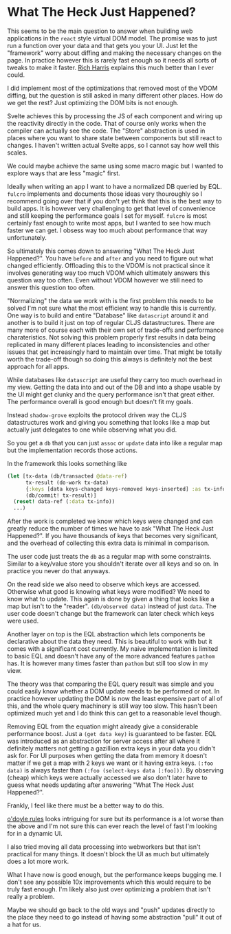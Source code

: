 # What The Heck Just Happened?

This seems to be the main question to answer when building web applications in the `react` style virtual DOM model. The promise was to just run a function over your data and that gets you your UI. Just let the "framework" worry about diffing and making the necessary changes on the page. In practice however this is rarely fast enough so it needs all sorts of tweaks to make it faster. [Rich Harris](https://www.youtube.com/watch?v=AdNJ3fydeao) explains this much better than I ever could.

I did implement most of the optimizations that removed most of the VDOM diffing, but the question is still asked in many different other places. How do we get the rest? Just optimizing the DOM bits is not enough.

Svelte achieves this by processing the JS of each component and wiring up the reactivity directly in the code. That of course only works when the compiler can actually see the code. The "Store" abstraction is used in places where you want to share state between components but still react to changes. I haven't written actual Svelte apps, so I cannot say how well this scales.

We could maybe achieve the same using some macro magic but I wanted to explore ways that are less "magic" first.

Ideally when writing an app I want to have a normalized DB queried by EQL. `fulcro` implements and documents those ideas very thouroughly so I recommend going over that if you don't yet think that this is the best way to build apps. It is however very challenging to get that level of convenience and still keeping the performance goals I set for myself. `fulcro` is most certainly fast enough to write most apps, but I wanted to see how much faster we can get. I obsess way too much about performance that way unfortunately.

So ultimately this comes down to answering "What The Heck Just Happened?". You have `before` and `after` and you need to figure out what changed efficiently. Offloading this to the VDOM is not practical since it involves generating way too much VDOM which ultimately answers this question way too often. Even without VDOM however we still need to answer this question too often.

"Normalizing" the data we work with is the first problem this needs to be solved I'm not sure what the most efficient way to handle this is currently. One way is to build and entire "Database" like `datascript` around it and another is to build it just on top of regular CLJS datastructures. There are many more of course each with their own set of trade-offs and performance charateristics. Not solving this problem properly first results in data being replicated in many different places leading to inconsistencies and other issues that get increasingly hard to maintain over time. That might be totally worth the trade-off though so doing this always is definitely not the best approach for all apps.

While databases like `datascript` are useful they carry too much overhead in my view. Getting the data into and out of the DB and into a shape usable by the UI might get clunky and the query performance isn't that great either. The performance overall is good enough but doesn't fit my goals.

Instead `shadow-grove` exploits the protocol driven way the CLJS datastructures work and giving you something that looks like a map but actually just delegates to one while observing what you did.

So you get a `db` that you can just `assoc` or `update` data into like a regular map but the implementation records those actions.

In the framework this looks something like

```clojure
(let [tx-data (db/transacted @data-ref)
      tx-result (do-work tx-data)
      {:keys [data keys-changed keys-removed keys-inserted] :as tx-info}
      (db/commit! tx-result)]  
  (reset! data-ref (:data tx-info))
  ...)
```

After the work is completed we know which keys were changed and can greatly reduce the number of times we have to ask "What The Heck Just Happened?". If you have thousands of keys that becomes very significant, and the overhead of collecting this extra data is minimal in comparison.

The user code just treats the `db` as a regular map with some constraints. Similar to a key/value store you shouldn't iterate over all keys and so on. In practice you never do that anyways.

On the read side we also need to observe which keys are accessed. Otherwise what good is knowing what keys were modified? We need to know what to update. This again is done by given a thing that looks like a map but isn't to the "reader". `(db/observed data)` instead of just `data`. The user code doesn't change but the framework can later check which keys were used.

Another layer on top is the EQL abstraction which lets components be declarative about the data they need. This is beautiful to work with but it comes with a significant cost currently. My naive implementation is limited to basic EQL and doesn't have any of the more advanced features `pathom` has. It is however many times faster than `pathom` but still too slow in my view.

The theory was that comparing the EQL query result was simple and you could easily know whether a DOM update needs to be performed or not. In practice however updating the DOM is now the least expensive part of all of this, and the whole query machinery is still way too slow. This hasn't been optimized much yet and I do think this can get to a reasonable level though.

Removing EQL from the equation might already give a considerable performance boost. Just a `(get data key)` is guaranteed to be faster. EQL was introduced as an abstraction for server access after all where it definitely matters not getting a gazillion extra keys in your data you didn't ask for. For UI purposes when getting the data from memory it doesn't matter if we get a map with 2 keys we want or it having extra keys. `(:foo data)` is always faster than `(:foo (select-keys data [:foo]))`. By observing (cheap) which keys were actually accessed we also don't later have to guess what needs updating after answering "What The Heck Just Happened?".

Frankly, I feel like there must be a better way to do this.

[o'doyle rules](https://www.youtube.com/watch?v=XONRaJJAhpA) looks intriguing for sure but its performance is a lot worse than the above and I'm not sure this can ever reach the level of fast I'm looking for in a dynamic UI.

I also tried moving all data processing into webworkers but that isn't practical for many things. It doesn't block the UI as much but ultimately does a lot more work.

What I have now is good enough, but the performance keeps bugging me. I don't see any possible 10x improvements which this would require to be truly fast enough. I'm likely also just over optimizing a problem that isn't really a problem.

Maybe we should go back to the old ways and "push" updates directly to the place they need to go instead of having some abstraction "pull" it out of a hat for us.